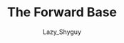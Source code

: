 ---
media: "images/rounds/round_2/forward_base.png"
media_type: image
type: art
title: The Forward Base
author: [Lazy_Shyguy]
desc: The crew construct a storm shelter in a cave in which they found a decades-old corpse.
---